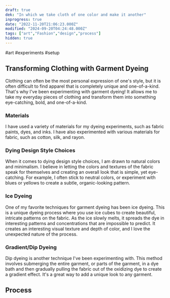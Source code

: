 ```yaml
---
draft: true
dek: "In which we take cloth of one color and make it another"
inprogress: true
date: "2022-11-20T21:06:23.000Z"
modified: "2024-09-20T04:24:48.000Z"
tags: ["art","Fashion","design","process"]
hidden: true
---
```

#art #experiments #setup

## Transforming Clothing with Garment Dyeing

Clothing can often be the most personal expression of one's style, but it is often difficult to find apparel that is completely unique and one-of-a-kind. That's why I've been experimenting with garment dyeing! It allows me to take my everyday pieces of clothing and transform them into something eye-catching, bold, and one-of-a-kind.

### Materials

I have used a variety of materials for my dyeing experiments, such as fabric paints, dyes, and inks. I have also experimented with various materials for fabric, such as cotton, silk, and rayon.

### Dying Design Style Choices

When it comes to dying design style choices, I am drawn to natural colors and minimalism. I believe in letting the colors and textures of the fabric speak for themselves and creating an overall look that is simple, yet eye-catching. For example, I often stick to neutral colors, or experiment with blues or yellows to create a subtle, organic-looking pattern.

### Ice Dyeing

One of my favorite techniques for garment dyeing has been ice dyeing. This is a unique dyeing process where you use ice cubes to create beautiful, intricate patterns on the fabric. As the ice slowly melts, it spreads the dye in interesting patterns and concentrations that are impossible to predict. It creates an interesting visual texture and depth of color, and I love the unexpected nature of the process.

### Gradient/Dip Dyeing

Dip dyeing is another technique I've been experimenting with. This method involves submerging the entire garment, or parts of the garment, in a dye bath and then gradually pulling the fabric out of the oxidizing dye to create a gradient effect. It's a great way to add a unique look to any garment.

## Process
